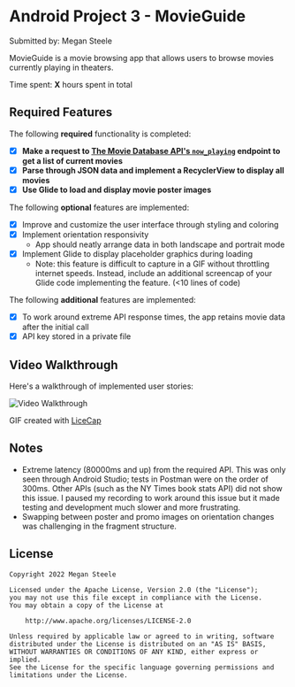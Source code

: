 # Android Project 3 - MovieGuide

Submitted by: Megan Steele

MovieGuide is a movie browsing app that allows users to browse movies currently playing in theaters.

Time spent: **X** hours spent in total

## Required Features

The following **required** functionality is completed:

- [X] **Make a request to [The Movie Database API's `now_playing`](https://developers.themoviedb.org/3/movies/get-now-playing) endpoint to get a list of current movies**
- [X] **Parse through JSON data and implement a RecyclerView to display all movies**
- [X] **Use Glide to load and display movie poster images**

The following **optional** features are implemented:

- [X] Improve and customize the user interface through styling and coloring
- [X] Implement orientation responsivity
  - App should neatly arrange data in both landscape and portrait mode
- [X] Implement Glide to display placeholder graphics during loading
  - Note: this feature is difficult to capture in a GIF without throttling internet speeds.  Instead, include an additional screencap of your Glide code implementing the feature.  (<10 lines of code)

The following **additional** features are implemented:

- [X] To work around extreme API response times, the app retains movie data after the initial call
- [X] API key stored in a private file 

## Video Walkthrough

Here's a walkthrough of implemented user stories:

<img src='movieDemo.gif' title='Video Walkthrough' width='' alt='Video Walkthrough' />

GIF created with [LiceCap](http://www.cockos.com/licecap/)

## Notes

- Extreme latency (80000ms and up) from the required API. This was only seen through Android Studio; tests in Postman were on the order of 300ms. Other APIs (such as the NY Times book stats API) did not show this issue. I paused my recording to work around this issue but it made testing and development much slower and more frustrating. 
- Swapping between poster and promo images on orientation changes was challenging in the fragment structure.

## License

    Copyright 2022 Megan Steele

    Licensed under the Apache License, Version 2.0 (the "License");
    you may not use this file except in compliance with the License.
    You may obtain a copy of the License at

        http://www.apache.org/licenses/LICENSE-2.0

    Unless required by applicable law or agreed to in writing, software
    distributed under the License is distributed on an "AS IS" BASIS,
    WITHOUT WARRANTIES OR CONDITIONS OF ANY KIND, either express or implied.
    See the License for the specific language governing permissions and
    limitations under the License.